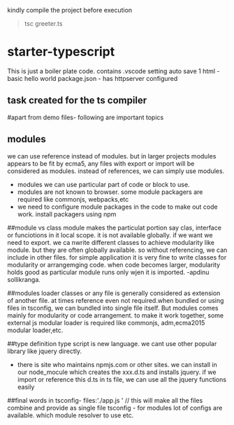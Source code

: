 kindly compile the project before execution
> tsc greeter.ts
# starter-typescript
This is just a boiler plate code.
contains 
.vscode setting auto save
1 html - basic hello world
package.json - has httpserver configured

## task created for the ts compiler

#apart from demo files- following are important topics
## modules
we can use reference instead of modules. but in larger projects modules appears to be fit 
by ecma5, any files with export or import will be considered as modules.
instead of references, we can simply use modules.
- modules we can use particular part of code or block to use.
- modules are not known to browser. some module packagers are required like commonjs, webpacks,etc
- we need to configure module packages in the code to make out code work. install packagers using npm

##module vs class
module makes the particulat portion say clas, interface or funciotions in it local scope. it is not available globally. if we want we need to export. 
we ca nwrite different classes to achieve modularity like module. but they are often globally available. so without referencing, we can include in other files.
for simple application it is very fine to write classes for modularity or arrangemging code. when code becomes larger, modularity holds good as particular module runs only wjen it is imported. -apdinu sollikranga.

##modules loader
classes or any file is generally considered as extension of another file. at times reference even not required.when bundled or using files in tsconfig, we can bundled into single file itself.
But modules comes mainly for modularity or code arrangement. to make it work together, some external js modular loader is required like commonjs, adm,ecma2015 modular loader,etc.

##type definition
type script is new language. we cant use other popular library like jquery directly.
- there is site who maintains npmjs.com or other sites. we can install in our node_mocule which creates the xxx.d.ts and installs jquery. if we import or reference this d.ts in ts file, we can use all the jquery functions easily

##final words
in tsconfig- files:'./app.js ' // this will make all the files combine and provide as single file
tsconfig - for modules lot of configs are available. which module resolver to use etc.




